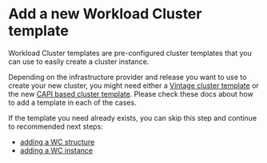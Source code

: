 # Add a new Workload Cluster template

Workload Cluster templates are pre-configured cluster templates that you can use to easily create a cluster instance.

Depending on the infrastructure provider and release you want to use to create your new cluster, you might need either
a [Vintage cluster template](./add_wc_template_vintage.md) or the new
[CAPI based cluster template](./add_wc_template_capi.md). Please check these docs about how to add a template in each
of the cases.

If the template you need already exists, you can skip this step and continue to recommended next steps:

- [adding a WC structure](./add_wc_structure.md)
- [adding a WC instance](./add_wc_instance.md)
